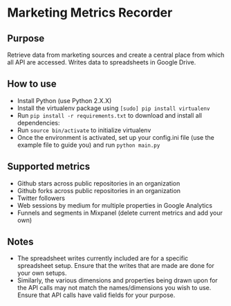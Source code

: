 # Marketing Metrics Recorder #

## Purpose ##

Retrieve data from marketing sources and create a central place from which all API are accessed. Writes data to spreadsheets in Google Drive.

## How to use ##

 - Install Python (use Python 2.X.X)
 - Install the virtualenv package using `[sudo] pip install virtualenv`
 - Run `pip install -r requirements.txt` to download and install all dependencies:
 - Run `source bin/activate` to initialize virtualenv
 - Once the environment is activated, set up your config.ini file (use the example file to guide you) and run `python main.py`

## Supported metrics ##

 - Github stars across public repositories in an organization
 - Github forks across public repositories in an organization
 - Twitter followers
 - Web sessions by medium for multiple properties in Google Analytics
 - Funnels and segments in Mixpanel (delete current metrics and add your own)

## Notes ##

 - The spreadsheet writes currently included are for a specific spreadsheet setup. Ensure that the writes that are made are done for your own setups.
 - Similarly, the various dimensions and properties being drawn upon for the API calls may not match the names/dimensions you wish to use. Ensure that API calls have valid fields for your purpose.